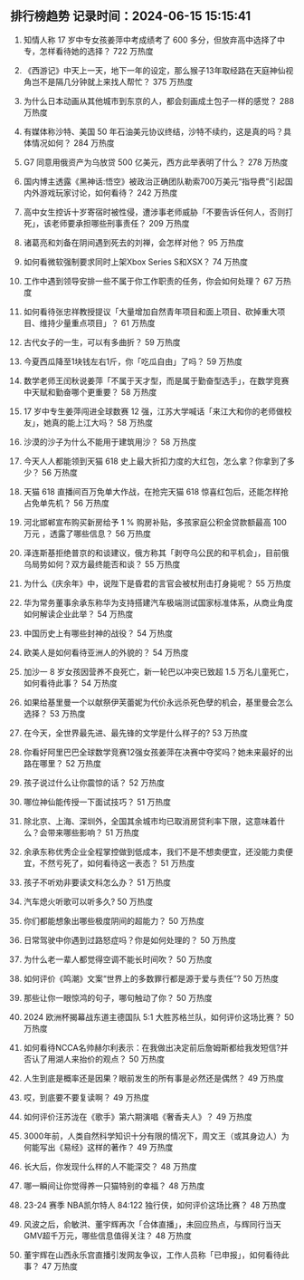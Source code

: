 
## 排行榜趋势 记录时间：2024-06-15 15:15:41
  
  1. 知情人称 17 岁中专女孩姜萍中考成绩考了 600 多分，但放弃高中选择了中专，怎样看待她的选择？ 722 万热度
    
  2. 《西游记》中天上一天，地下一年的设定，那么猴子13年取经路在天庭神仙视角岂不是隔几分钟就上来找人帮忙？ 375 万热度
    
  3. 为什么日本动画从其他城市到东京的人，都会刻画成土包子一样的感觉？ 288 万热度
    
  4. 有媒体称沙特、美国 50 年石油美元协议终结，沙特不续约，这是真的吗？具体情况如何？ 284 万热度
    
  5. G7 同意用俄资产为乌放贷 500 亿美元，西方此举表明了什么？ 278 万热度
    
  6. 国内博主透露《黑神话:悟空》被政治正确团队勒索700万美元“指导费”引起国内外游戏玩家讨论，如何看待？ 242 万热度
    
  7. 高中女生控诉十岁寄宿时被性侵，遭涉事老师威胁「不要告诉任何人，否则打死」，该老师要承担哪些刑事责任？ 209 万热度
    
  8. 诸葛亮和刘备在阴间遇到死去的刘禅，会怎样对他？ 95 万热度
    
  9. 如何看微软强制要求同时上架Xbox Series S和XSX？ 74 万热度
    
  10. 工作中遇到领导安排一些不属于你工作职责的任务，你会如何处理？ 67 万热度
    
  11. 如何看待张忠祥教授提议「大量增加自然青年项目和面上项目、砍掉重大项目、维持少量重点项目」？ 61 万热度
    
  12. 古代女子的一生，可以有多曲折？ 59 万热度
    
  13. 今夏西瓜降至1块钱左右1斤，你「吃瓜自由」了吗？ 59 万热度
    
  14. 数学老师王闰秋说姜萍「不属于天才型，而是属于勤奋型选手」，在数学竞赛中天赋和勤奋哪个更重要？ 58 万热度
    
  15. 17 岁中专生姜萍闯进全球数赛 12 强，江苏大学喊话「来江大和你的老师做校友」，她真的能上江大吗？ 58 万热度
    
  16. 沙漠的沙子为什么不能用于建筑用沙？ 58 万热度
    
  17. 今天人人都能领到天猫 618 史上最大折扣力度的大红包，怎么拿？你拿到了多少？ 56 万热度
    
  18. 天猫 618 直播间百万免单大作战，在抢完天猫 618 惊喜红包后，还能怎样抢占免单先机？ 56 万热度
    
  19. 河北邯郸宣布购买新房给予 1 % 购房补贴，多孩家庭公积金贷款额最高 100 万元 ，透露了哪些信息？ 56 万热度
    
  20. 泽连斯基拒绝普京的和谈建议，俄方称其「剥夺乌公民的和平机会」，目前俄乌局势如何？双方最终能否和谈？ 55 万热度
    
  21. 为什么《庆余年》中，说陛下是昏君的言官会被杖刑击打身毙呢？ 55 万热度
    
  22. 华为常务董事余承东称华为支持搭建汽车极端测试国家标准体系，从商业角度如何解读企业此举？ 54 万热度
    
  23. 中国历史上有哪些封神的战役？ 54 万热度
    
  24. 欧美人是如何看待亚洲人的外貌的？ 54 万热度
    
  25. 加沙一 8 岁女孩因营养不良死亡，新一轮巴以冲突已致超 1.5 万名儿童死亡，如何看待此事？ 54 万热度
    
  26. 如果给基里曼一个以献祭伊芙蕾妮为代价永远杀死色孽的机会，基里曼会怎么选择？ 53 万热度
    
  27. 在今天，全世界最先进、最先锋的文学是什么样子的? 53 万热度
    
  28. 你看好阿里巴巴全球数学竞赛12强女孩姜萍在决赛中夺奖吗？她未来最好的出路在哪里？ 52 万热度
    
  29. 孩子说过什么让你震惊的话？ 52 万热度
    
  30. 哪位神仙能传授一下面试技巧？ 51 万热度
    
  31. 除北京、上海、深圳外，全国其余城市均已取消房贷利率下限，这意味着什么？会带来哪些影响？ 51 万热度
    
  32. 余承东称优秀企业全程掌控做到低成本，我们不是不想卖便宜，还没能力卖便宜，不然亏死了，如何看待这一表态？ 51 万热度
    
  33. 孩子不听劝非要读文科怎么办？ 51 万热度
    
  34. 汽车熄火听歌可以听多久? 50 万热度
    
  35. 你们都能想象出哪些极度阴间的超能力？ 50 万热度
    
  36. 日常驾驶中你遇到过路怒症吗？你是如何处理的？ 50 万热度
    
  37. 为什么老一辈人都觉得空调不能长时间吹？ 50 万热度
    
  38. 如何评价《鸣潮》文案“世界上的多数罪行都是源于爱与责任”? 50 万热度
    
  39. 那些让你一眼惊鸿的句子，哪句触动了你？ 50 万热度
    
  40. 2024 欧洲杯揭幕战东道主德国队 5:1 大胜苏格兰队，如何评价这场比赛？ 50 万热度
    
  41. 如何看待NCCA名帅赫尔利表示：在我做出决定前后詹姆斯都给我发短信?并否认了用湖人来抬价的观点？ 50 万热度
    
  42. 人生到底是概率还是因果？眼前发生的所有事是必然还是偶然？ 49 万热度
    
  43. 哎，到底要不要复读啊？ 49 万热度
    
  44. 如何评价汪苏泷在《歌手》第六期演唱《奢香夫人》？ 49 万热度
    
  45. 3000年前，人类自然科学知识十分有限的情况下，周文王（或其身边人）为何能写出《易经》这样的著作？ 49 万热度
    
  46. 长大后，你发现什么样的人不能深交？ 48 万热度
    
  47. 哪一瞬间让你觉得养一只猫特别的幸福？ 48 万热度
    
  48. 23-24 赛季 NBA凯尔特人 84:122 独行侠，如何评价这场比赛？ 48 万热度
    
  49. 风波之后，俞敏洪、董宇辉再次「合体直播」，未回应热点，与辉同行当天GMV超千万元，哪些信息值得关注？ 48 万热度
    
  50. 董宇辉在山西永乐宫直播引发网友争议，工作人员称「已申报」，如何看待此事？ 47 万热度
    